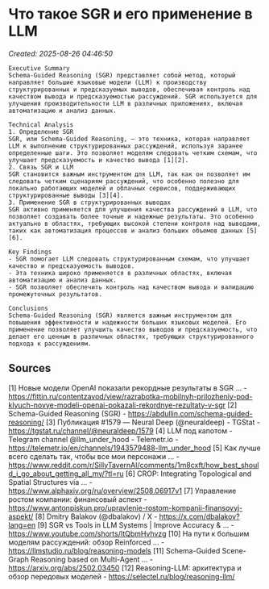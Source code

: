 # Что такое SGR и его применение в LLM

*Created: 2025-08-26 04:46:50*


    Executive Summary  
    Schema-Guided Reasoning (SGR) представляет собой метод, который направляет большие языковые модели (LLM) к производству структурированных и предсказуемых выводов, обеспечивая контроль над качеством вывода и предсказуемостью рассуждений. SGR используется для улучшения производительности LLM в различных приложениях, включая автоматизацию и анализ данных.

    Technical Analysis  
    1. Определение SGR  
    SGR, или Schema-Guided Reasoning, — это техника, которая направляет LLM к выполнению структурированных рассуждений, используя заранее определенные шаги. Это позволяет моделям следовать четким схемам, что улучшает предсказуемость и качество вывода [1][2].  
    2. Связь SGR и LLM  
    SGR становится важным инструментом для LLM, так как он позволяет им следовать четким сценариям рассуждений, что особенно полезно для локально работающих моделей и облачных сервисов, поддерживающих структурированные выводы [3][4].  
    3. Применение SGR в структурированных выводах  
    SGR активно применяется для улучшения качества рассуждений в LLM, что позволяет создавать более точные и надежные результаты. Это особенно актуально в областях, требующих высокой степени контроля над выводами, таких как автоматизация процессов и анализ больших объемов данных [5][6].  

    Key Findings  
    - SGR помогает LLM следовать структурированным схемам, что улучшает качество и предсказуемость выводов.  
    - Эта техника широко применяется в различных областях, включая автоматизацию и анализ данных.  
    - SGR позволяет обеспечить контроль над качеством вывода и валидацию промежуточных результатов.  

    Conclusions  
    Schema-Guided Reasoning (SGR) является важным инструментом для повышения эффективности и надежности больших языковых моделей. Его применение позволяет улучшить качество выводов и предсказуемость, что делает его ценным в различных областях, требующих структурированного подхода к рассуждениям.
## Sources
[1] Новые модели OpenAI показали рекордные результаты в SGR ... - https://fittin.ru/contentzavod/view/razrabotka-mobilnyh-prilozheniy-pod-klyuch-novye-modeli-openai-pokazali-rekordnye-rezultaty-v-sgr
[2] Schema-Guided Reasoning (SGR) - https://abdullin.com/schema-guided-reasoning/
[3] Публикация #1579 — Neural Deep (@neuraldeep) - TGStat - https://tgstat.ru/channel/@neuraldeep/1579
[4] LLM под капотом - Telegram channel @llm_under_hood - Telemetr.io - https://telemetr.io/en/channels/1943579488-llm_under_hood
[5] Как лучше всего сделать так, чтобы все мои персонажи ... - https://www.reddit.com/r/SillyTavernAI/comments/1m8cxft/how_best_should_i_go_about_getting_all_my/?tl=ru
[6] CROP: Integrating Topological and Spatial Structures via ... - https://www.alphaxiv.org/ru/overview/2508.06917v1
[7] Управление ростом компании: финансовый аспект - https://www.antonpiskun.pro/upravlenie-rostom-kompanii-finansovyj-aspekt/
[8] Dmitry Balakov (@dbalakov) / X - https://x.com/dbalakov?lang=en
[9] SGR vs Tools in LLM Systems | Improve Accuracy & ... - https://www.youtube.com/shorts/ItQbmHvhvzg
[10] На пути к большим моделям рассуждений: обзор Reinforced ... - https://llmstudio.ru/blog/reasoning-models
[11] Schema-Guided Scene-Graph Reasoning based on Multi-Agent ... - https://arxiv.org/abs/2502.03450
[12] Reasoning-LLM: архитектура и обзор передовых моделей - https://selectel.ru/blog/reasoning-llm/
